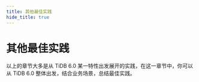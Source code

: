 ```yaml
---
title: 其他最佳实践
hide_title: true
---
```


# 其他最佳实践

以上的章节大多是从 TiDB 6.0 某一特性出发展开的实践，在这一章节中，你可以从 TiDB 6.0 整体出发，结合业务场景，总结最佳实践。
